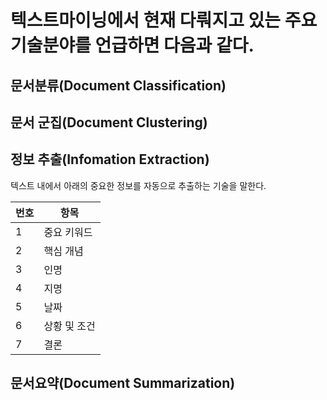# 텍스트마이닝에서 현재 다뤄지고 있는 주요 기술분야를 언급하면 다음과 같다.
## 문서분류(Document Classification)
## 문서 군집(Document Clustering)
## 정보 추출(Infomation Extraction)
텍스트 내에서 아래의 중요한 정보를 자동으로 추출하는 기술을 말한다.

| 번호  | 항목 |
| ------------- | ------------- |
| 1  | 중요 키워드  |
| 2  | 핵심 개념  |
| 3  | 인명  |
| 4  | 지명  |
| 5  | 날짜  |
| 6  | 상황 및 조건  |
| 7  | 결론  |


## 문서요약(Document Summarization)
